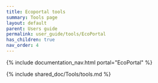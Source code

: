 ```yaml
---
title: Ecoportal tools
summary: Tools page
layout: default
parent: Users guide
permalink: user_guide/tools/EcoPortal
has_children: true
nav_order: 4
---
```


{% include documentation_nav.html portal="EcoPortal" %}

{% include shared_doc/Tools/tools.md %}
